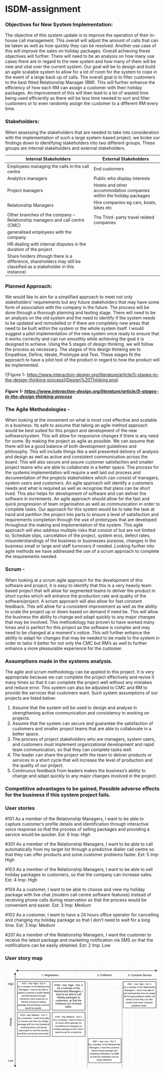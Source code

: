 # ISDM-assignment

### Objectives for New System Implementation:
The objective of this system update is to improve the operation of their in-house call management. This overall will adjust the amount of calls that can be taken as well as how quickly they can be resolved. Another use case of this will improve the sales on holiday packages. Overall achieving these objectives will further. There will need to be an analysis on how many use cases there are in regard to the new system and how many of them will be new and vital over the current system. Our goal will be to design and build an agile scalable system to allow for a lot of room for the system to cope in the event of a large back up of calls. The overall goal is to filter customers to the best fitted Relationship Manager (RM). This will further enhance the efficiency of how each RM can assign a customer with their holiday packages. An improvement of this will then lead to a lot of wasted time being used efficiently as there will be less time needed to sort and filter customers or to even randomly assign the customer to a different RM every time.

### Stakeholders: 
When assessing the stakeholders that are needed to take into consideration with the implementation of such a large system-based project, we broke our findings down to identifying stakeholders into two different groups. These groups are internal stakeholders and external stakeholders.

| Internal Stakeholders| External Stakeholders |
|----------------------|-----------------------|
|Employees managing the calls in the call centre | End customers |
|Analytics managers|Public who display interests|
|Project managers |Hotels and other accommodation companies within the holiday packages|
|Relationship Managers |Hire companies eg cars, boats, bikes etc|
|Other branches of the company – Relationship managers and call centre (CMC) |The Third-party travel related companies|
|generalised employees with the company ||
|HR dealing with internal disputes in the duration of the project  ||
|Share holders (though there is a difference, shareholders may still be classified as a stakeholder in this instance)||

### Planned Approach:
We would like to aim for a simplified approach to meet not only stakeholders’ requirements but any future stakeholders that may have some form of association with the company in the future. The process will be done through a thorough planning and testing stage. There will need to be an analysis on the old system and the need to identify if the system needs to be updated and remodelled or if there are completely new areas that need to be built within the system or the whole system itself. I would suggest a pilot implementation of the new system once ready to ensure that it works correctly and can run smoothly while achieving the goal it is designed to achieve. Using the 5 stages of design thinking, we will follow the process as necessary. The stages of this design thinking are to Empathise, Define, Ideate, Prototype and Test. 
These stages fit the approach to have a pilot test of the product in regard to how the product will be implemented. 

![Figure 1- https://www.interaction-design.org/literature/article/5-stages-in-the-design-thinking-process](Design%20Thinking.png) 
##### *Figure 1- https://www.interaction-design.org/literature/article/5-stages-in-the-design-thinking-process*

### The Agile Methodologies - 
When looking at the movement on what is most cost effective and scalable in a business. Its safe to assume that taking an agile method approach would be best suited for this project and development of the new software/system. This will allow for responsive changes if there is any need  for some. By making the project as agile as possible. We can assume that there will be a good balance of both development guidelines and philosophy. This will include things like a well presented delivery of analysis and design as well as active and consistent communication across the board. This will also secure and assure customer satisfaction and smaller project teams who are able to collaborate in a better space. The process for the systems implementation will require a well laid out process and documentation of the projects stakeholders which can consist of managers, system users and customers. An agile approach will identify a customers needs and what is required as well as recognise that plans can be short lived. This also helps for development of software and can deliver the software in increments.
An agile approach should allow for the fast and quick progression of team organisation as well as communication in order to complete tasks. Our approach for this system would be to take the task at hand and partition the project into parts to ensure a level of satisfaction and requirements completion through the use of prototypes that are developed throughout the making and implementation of the system. 
This agile approach will also address multiple risks that consist of but are not limited to; Schedule slips, cancelation of the project, system eros, defect rates, misunderstandings of the business or businesses purpose, changes in the business small or large and staff turnovers if needed.
Looking further into agile methods we have addressed the use of a scrum approach to complete the requirements needed.

### Scrum -
 When looking at a scrum agile approach for the development of this software and project, it is easy to identify that this is a very heavily team based project that will allow for segmented teams to deliver the product in short cycles which will enhance the production rate and quality of the software/project. A scrum approach will also allow for fast constant feedback. This will allow for a consistent improvement as well as the ability to scale the project up or down based on demand if need be. This will allow the business the ability to change and adapt quickly to any major changes that may be involved. 
This methodology has proven to have worked many times and is perfect for this project as the software is complex and may need to be changed at a moment's notice. This will further enhance the ability to adapt for changes that may be needed to be made to the system in order to tailor it better for not only the CMC but RM’s as well to further enhance a more pleasurable experience for the customer.

### Assumptions made in the systems analysis. 
 
The agile and scrum methodology can be applied to this project. It is very appropriate because we can complete the project effectively and revise it many times so that it can complete the project well without any mistakes and reduce error. This system can also be adjusted to CMC and RM to provide the services that customers want. Such system assumptions of our projects are listed below:
1.  Assume that the system will be used to design and analyse in strengthening active communication and consistency in working on projects.
2.  Assume that the system can secure and guarantee the satisfaction of customers and smaller project teams that are able to collaborate in a better space.
3. The process of project stakeholders who are managers, system users, and customers must implement organizational development and rapid team communication, so that they can complete tasks well.
4.  The leader can share the project with the team to deliver products or services in a short cycle that will increase the level of production and the quality of our project.
5. 	Continuous feedback from leaders makes the business’s ability to change and adapt quickly to any major changes involved in the project.

### Competitive advantages to be gained, Possible adverse effects for the business if this system project fails.



### User stories

\#101
As a member of the Relationship Managers, I want to be able to capture customer’s profile details and identification through interactive voice response so that the process of selling packages and providing a service would be quicker. 
Est: 6   Imp: High
 
\#301
As a member of the Relationship Managers, I want to be able to call automatically from my target list through a predictive dialler call centre so that they can offer products and solve customer problems faster.
Est: 5   Imp: High  
 
\#103
As a member of the Relationship Managers, I want to be able to sell holiday packages to customers, so that the company can increase sales.
Est: 4   Imp: High
 
\#104
As a customer, I want to be able to choose and view my holiday package with live chat (modern call centre software features) instead of receiving phone calls during reservation so that the process would be convenient and easier. 
Est: 3   Imp: Medium
 
\#102
As a customer, I want to have a 24 hours office operator for cancelling and changing my holiday package so that I don’t need to wait for a long time. 
Est: 3   Imp: Medium 
 
\#201
As a member of the Relationship Managers, I want the customer to receive the latest package and marketing notification via SMS so that the notifications can be easily obtained.
Est: 2   Imp: Low

### User story map

![User story map](User%20story%20map.png)
